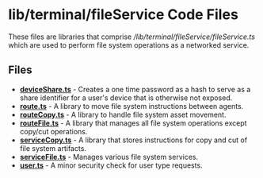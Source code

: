 # lib/terminal/fileService Code Files
These files are libraries that comprise */lib/terminal/fileService/fileService.ts* which are used to perform file system operations as a networked service.

## Files
<!-- Do not edit below this line.  Contents dynamically populated. -->

* **[deviceShare.ts](deviceShare.ts)** - Creates a one time password as a hash to serve as a share identifier for a user's device that is otherwise not exposed.
* **[route.ts](route.ts)**             - A library to move file system instructions between agents.
* **[routeCopy.ts](routeCopy.ts)**     - A library to handle file system asset movement.
* **[routeFile.ts](routeFile.ts)**     - A library that manages all file system operations except copy/cut operations.
* **[serviceCopy.ts](serviceCopy.ts)** - A library that stores instructions for copy and cut of file system artifacts.
* **[serviceFile.ts](serviceFile.ts)** - Manages various file system services.
* **[user.ts](user.ts)**               - A minor security check for user type requests.